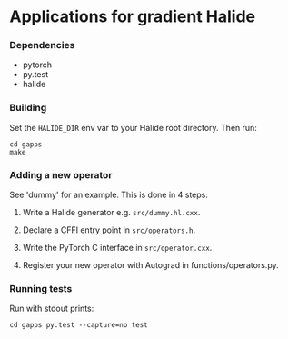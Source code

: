 # Applications for gradient Halide

### Dependencies

- pytorch
- py.test
- halide

### Building

Set the `HALIDE_DIR` env var to your Halide root directory. Then run:

    cd gapps
    make

### Adding a new operator

See 'dummy' for an example. This is done in 4 steps:

1. Write a Halide generator e.g. `src/dummy.hl.cxx`.

2. Declare a CFFI entry point in `src/operators.h`.

3. Write the PyTorch C interface in `src/operator.cxx`.

4. Register your new operator with Autograd in functions/operators.py.


### Running tests

Run with stdout prints:

    cd gapps py.test --capture=no test

